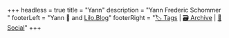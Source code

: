 +++
headless = true
title = "Yann"
description = "Yann Frederic Schommer "
footerLeft = "Yann  💛 and [Lilo.Blog](https://www.lilo.blog)"
footerRight = "[🏷️ Tags](/tags/) | [🗃️ Archive](/posts/) | [📣 Social](https://www.lilo.blog)"
+++

